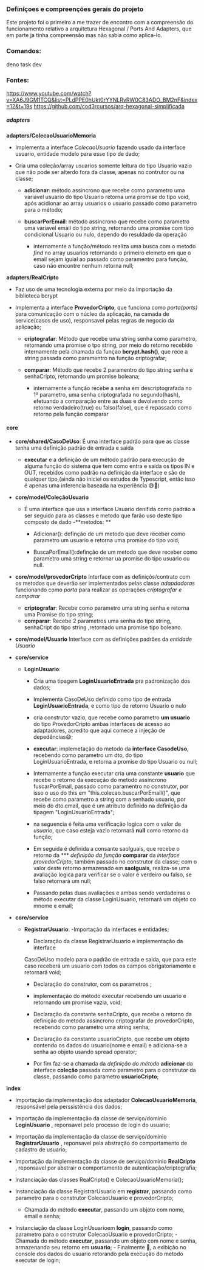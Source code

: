 
### Definiçoes e compreenções gerais do projeto

Este projeto foi o primeiro a me trazer de encontro com a compreensão do funcionamento relativo a arquitetura Hexagonal / Ports And Adapters, que em parte ja tinha compreensão mas não sabia como aplica-lo.

### Comandos:

deno task dev



### Fontes: ###
https://www.youtube.com/watch?v=XA6J9GM1TCQ&list=PLdPPE0hUkt0rYYNLRvRW0C83ADO_BM2nF&index=12&t=19s
https://github.com/cod3rcursos/arq-hexagonal-simplificada

##### adapters ####

  **adapters/ColecaoUsuarioMemoria**

  - Implementa a interface *ColecaoUsuario* fazendo usado da interface usuario, entidade modelo para esse tipo de dado;

  - Cria uma coleção/array usuarios somente leitura do tipo Usuario vazio que não pode ser alterdo fora da classe, apenas no contrutor ou na classe;

    - **adicionar**: método assincrono que recebe como parametro uma variavel usuario do tipo Usuario retorna uma promise do tipo void, após acidionar ao array usuarios o usuario passado como parametro para o método;

    - **buscarPorEmail**: método assincrono que recebe como parametro uma variavel email do tipo string, retornando uma promise com tipo condicional Usuario ou nulo, dependo do resuldado da operação
       - internamente a função/método realiza uma busca com o metodo *find* no array usuarios retornando o  primeiro elemeto em que o email sejam iguial ao passado como paramentro para função, caso não encontre nenhum retorna null;
    
**adapters/RealCripto**
  
  - Faz uso de uma tecnologia externa por meio da importação da biblioteca bcrypt

  - Implementa a interface **ProvedorCripto**, que funciona como *porta(ports)* para comunicação com o núcleo da aplicação, na camada de service(casos de uso), responsavel pelas regras de negocio da aplicação;

    - **criptografar**: Método que recebe uma string senha como parametro, retornando uma promise o tpo string, por meio do retorno recebido internamente pela chamada da funçao **bcrypt.hash()**, que rece a string passada como paramentro na função criptografar;

    - **comparar**: Método que recebe 2 paramentro do tipo string senha e senhaCripto, retornando um promise boleana;
      - internamente a função recebe a senha em descriptografada no 1º parametro, uma senha criptografada no segundo(hash), efetuando a comparação entre as duas e devolvendo como retorno verdadeiro(true) ou falso(false), que é repassado como retorno pela função comparar



#### core ####


- **core/shared/CasoDeUso**: É uma interface padrão para que as classe tenha uma definição padrão de entrada e saida
  - **executar** e a definição de um método padrão para execução de alguma função do sistema que tem como entra e saída os tipos IN e OUT, recebidos como padrão na definição da interface e são de qualquer tipo,(ainda não iniciei os estudos de Typescript, então isso é apenas uma inferencia baseada na experiência 😅😬)

- **core/model/ColeçãoUsuario** 
  - É uma interface que usa a interface Usuario denifida como padrão a ser seguido para as classes e metodo que farão uso deste tipo composto de dado
    -**metodos: **
      - Adicionar(): definção de um metodo que deve receber como parametro um usuario e retorna uma promise do tipo void;

      - BuscaPorEmail():definção de um metodo que deve receber como parametro uma string e retornar ua promise do tipo usuario ou null.


- **core/model/provedorCripto**
  Interface com as definiçõs/contrato com os metodos que deverão ser implementados pelas classe *adapdadoras* funcionando como *porta* para realizar as operações *criptografar e comparar*

    - **criptografar**: Recebe como parametro uma string senha e retorna uma Promise do tipo string;
    - **comparar**: Recebe 2 parametros uma senha do tipo string, senhaCript do tipo string ,retornado uma promise tipo boleano.

- **core/model/Usuario** 
    Interface com as definições padrões da *entidade Usuario*

- **core/service**
  - **LoginUsuario**:
    - Cria uma tipagem **LoginUsuarioEntrada** pra padronização dos dados;
    - Implementa CasoDeUso definido como tipo de entrada **LoginUsuarioEntrada**, e como tipo de retorno Usuario o nulo
    - cria construtor vazio, que recebe como parametro **um usuario** do tipo ProvedorCripto ambas interfaces de acesso ao adaptadores, acredito que aqui comece a injeção de depedências😅;

    - **executar**: implemetação do metodo da **interface CasodeUso**, recebendo como parametro um dto, do tipo LoginUsuarioEntrada, e retorna a promise do tipo Usuario ou null;
    - Internamente a função executar cria uma constante **usuario** que recebe o retorno da execução do metodo assincrono fuscarPorEmail, passado como paramentro no construtor, por isso o uso do this em "this.colecao.buscarPorEmail()", que recebe como parametro a string com a senhado usuario, por meio do dto.email, que é um atributo definido na definição da tipagem "LoginUsuarioEntrada";
    - na seguencia é feita uma verificação logica com o valor de *usuario*, que caso esteja vazio retornará **null** como retorno da função;
    - Em seguida é definida a consante saoIguais, que recebe o retorno da *** *definição da função*    **comparar** da *interface provedorCripto*, também passado no construtor da classe;
    com o valor deste retorno armazenado em **saoIguais**, realiza-se uma avaliação logica para verificar se o valor é verdeiro ou falso, se falso retornará um null;
    - Passando pelas duas avaliações e ambas sendo verdadeiras o método executar da classe LoginUsuario, retornará um objeto co mnome e email;


- **core/service**
  - **RegistrarUsuario**:
    -Importação da interfaces e entidades;

    - Declaração da classe RegistrarUsuario e implementação da interface 
    
    CasoDeUso modelo para o padrão de entrada e saida, que para este caso 
    receberá um usuario com todos os campos obrigatoriamente e retornará  void;

    - Declaração do construtor, com os parametros ;

    - implementação do método executar recebendo um usuario e retornando um promise vazia, void;

    - Declaração da constante senhaCripto, que recebe o retorno da definição do metodo assincrono criptografar de provedorCripto, recebendo como parametro uma string senha;

    - Declaração da constante usuarioCripto, que recebe um objeto contendo os dados do usuario(nome e email) e adiciona-se a senha ao objeto usando spread operator;

    - Por fim faz-se a chamada da *definição do método*  **adicionar** da interface **coleção** passada como parametro para o construtor da classe, passando como parametro **usuarioCripto**;

**index**
  - Importação da implementação dos adaptador **ColecaoUsuarioMemoria**, responsável pela perssistência dos dados;

  - Importação da implementação da classe de serviço/dominio **LoginUsuario** , reponsavel pelo processo de login do usuario;
  
  - Importação da implementação da classe de serviço/dominio **RegistrarUsuario** , reponsavel pela abstração do comportamento de cadastro de usuario;
  
  - Importação da implementação da classe de serviço/dominio **RealCripto** , reponsavel por abstrair o comportamento de autenticação/criptografia;

  - Instanciação das classes RealCripto() e ColecaoUsuarioMemoria();
  - Instanciação da classe RegistrarUsuario em **registrar**, passando como parametro para o construtor ColecaoUsuario e provedorCripto;
    - Chamada do método **executar**, passando um objeto com nome, email e senha;

   - Instanciação da classe LoginUsuarioem **login**, passando como parametro para o construtor ColecaoUsuario e provedorCripto;
    - Chamada do método **executar**, passando um objeto com nome e senha, armazenando seu retorno em **usuario**;
    - Finalmente 🥵, a exibição no console dos dados do usuario retorando pela execução do metodo executar de login;
    
   
